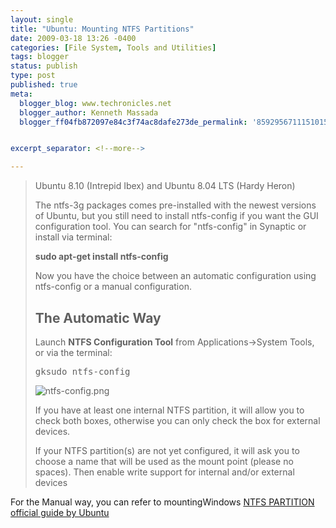 ```yaml
---
layout: single
title: "Ubuntu: Mounting NTFS Partitions"
date: 2009-03-18 13:26 -0400
categories: [File System, Tools and Utilities]
tags: blogger
status: publish
type: post
published: true
meta:
  blogger_blog: www.techronicles.net
  blogger_author: Kenneth Massada
  blogger_ff04fb872097e84c3f74ac8dafe273de_permalink: '8592956711151015826'


excerpt_separator: <!--more-->

---
```

<blockquote>Ubuntu 8.10 (Intrepid Ibex) and Ubuntu 8.04 LTS (Hardy Heron)</p>
<p>The ntfs-3g packages comes pre-installed with the newest versions of Ubuntu, but you still need to install ntfs-config if you want the GUI configuration tool. You can search for "ntfs-config" in Synaptic or install via terminal:</p>
<p><strong>sudo apt-get install ntfs-config</strong>
<div class="line874">Now you have the choice between an automatic configuration using ntfs-config or a manual configuration.</div>
<p>
<div class="line867"></div>
<h2>The Automatic Way</h2>
<p>
<div class="line867">Launch <strong>NTFS Configuration Tool</strong> from Applications-&gt;System Tools, or via the terminal:</div>
<pre>gksudo ntfs-config</pre>
<p>
<div class="line867"><span id="goog_423286"></span><span id="goog_423289"></span><img alt="ntfs-config.png" class="attachment" id=":current_picnik_image" src="/assets/images/wp/5863a-16606044586_qvwkt.jpg" title="ntfs-config.png" /><span id="goog_423290"></span><span id="goog_423287"></span></div>
<p>
<div class="line874">If you have at least one internal NTFS partition, it will allow you to check both boxes, otherwise you can only check the box for external devices.</div>
<p>If your NTFS partition(s) are not yet configured, it will ask you to choose a name that will be used as the mount point (please no spaces). Then enable write support for internal and/or external devices</p></blockquote>
<p>For the Manual way, you can refer to mountingWindows <a href="https://help.ubuntu.com/community/MountingWindowsPartitions/ThirdPartyNTFS3G">NTFS PARTITION official guide by Ubuntu</a></p>
